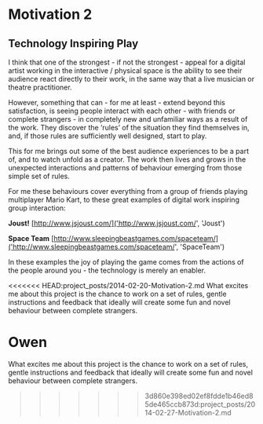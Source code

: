 # Motivation 2
## Technology Inspiring Play
I think that one of the strongest - if not the strongest - appeal for a digital artist working in the interactive / physical space is the ability to see their audience react directly to their work, in the same way that a live musician or theatre practitioner. 

However, something that can - for me at least - extend beyond this satisfaction, is seeing people interact with each other - with friends or complete strangers - in completely new and unfamiliar ways as a result of the work. They discover the ‘rules’ of the situation they find themselves in, and, if those rules are sufficiently well designed, start to play.

This for me brings out some of the best audience experiences to be a part of, and to watch unfold as a creator. The work then lives and grows in the unexpected interactions and patterns of behaviour emerging from those simple set of rules.

For me these behaviours cover everything from a group of friends playing multiplayer Mario Kart, to these great examples of digital work inspiring group interaction:

**Joust!** [http://www.jsjoust.com/]('http://www.jsjoust.com/', 'Joust')

**Space Team** [http://www.sleepingbeastgames.com/spaceteam/]('http://www.sleepingbeastgames.com/spaceteam/', 'SpaceTeam')


In these examples the joy of playing the game comes from the actions of the people around you - the technology is merely an enabler.

<<<<<<< HEAD:project_posts/2014-02-20-Motivation-2.md
What excites me about this project is the chance to work on a set of rules, gentle instructions and feedback that ideally will create some fun and novel behaviour between complete strangers. 

Owen
=======
What excites me about this project is the chance to work on a set of rules, gentle instructions and feedback that ideally will create some fun and novel behaviour between complete strangers.
>>>>>>> 3d860e398ed02ef8fdde1b46ed85de465ccb873d:project_posts/2014-02-27-Motivation-2.md
